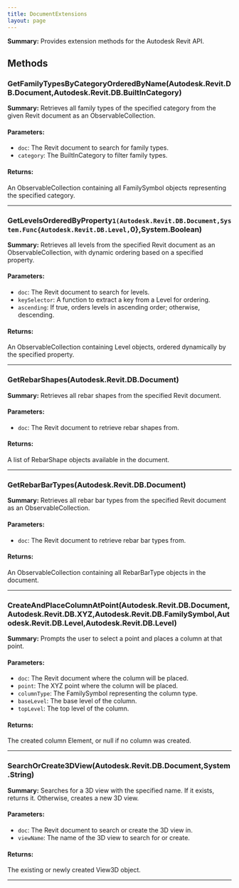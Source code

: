```yaml
---
title: DocumentExtensions
layout: page
---
```


**Summary:** Provides extension methods for the Autodesk Revit API.

## Methods

### GetFamilyTypesByCategoryOrderedByName(Autodesk.Revit.DB.Document,Autodesk.Revit.DB.BuiltInCategory)

**Summary:** Retrieves all family types of the specified category from the given Revit document as an ObservableCollection.

#### Parameters:
- `doc`: The Revit document to search for family types.
- `category`: The BuiltInCategory to filter family types.

#### Returns:
An ObservableCollection containing all FamilySymbol objects representing the specified category.

---

### GetLevelsOrderedByProperty``1(Autodesk.Revit.DB.Document,System.Func{Autodesk.Revit.DB.Level,``0},System.Boolean)

**Summary:** Retrieves all levels from the specified Revit document as an ObservableCollection,
            with dynamic ordering based on a specified property.

#### Parameters:
- `doc`: The Revit document to search for levels.
- `keySelector`: A function to extract a key from a Level for ordering.
- `ascending`: If true, orders levels in ascending order; otherwise, descending.

#### Returns:
An ObservableCollection containing Level objects, ordered dynamically by the specified property.

---

### GetRebarShapes(Autodesk.Revit.DB.Document)

**Summary:** Retrieves all rebar shapes from the specified Revit document.

#### Parameters:
- `doc`: The Revit document to retrieve rebar shapes from.

#### Returns:
A list of RebarShape objects available in the document.

---

### GetRebarBarTypes(Autodesk.Revit.DB.Document)

**Summary:** Retrieves all rebar bar types from the specified Revit document as an ObservableCollection.

#### Parameters:
- `doc`: The Revit document to retrieve rebar bar types from.

#### Returns:
An ObservableCollection containing all RebarBarType objects in the document.

---

### CreateAndPlaceColumnAtPoint(Autodesk.Revit.DB.Document,Autodesk.Revit.DB.XYZ,Autodesk.Revit.DB.FamilySymbol,Autodesk.Revit.DB.Level,Autodesk.Revit.DB.Level)

**Summary:** Prompts the user to select a point and places a column at that point.

#### Parameters:
- `doc`: The Revit document where the column will be placed.
- `point`: The XYZ point where the column will be placed.
- `columnType`: The FamilySymbol representing the column type.
- `baseLevel`: The base level of the column.
- `topLevel`: The top level of the column.

#### Returns:
The created column Element, or null if no column was created.

---

### SearchOrCreate3DView(Autodesk.Revit.DB.Document,System.String)

**Summary:** Searches for a 3D view with the specified name. If it exists, returns it. Otherwise, creates a new 3D view.

#### Parameters:
- `doc`: The Revit document to search or create the 3D view in.
- `viewName`: The name of the 3D view to search for or create.

#### Returns:
The existing or newly created View3D object.

---

